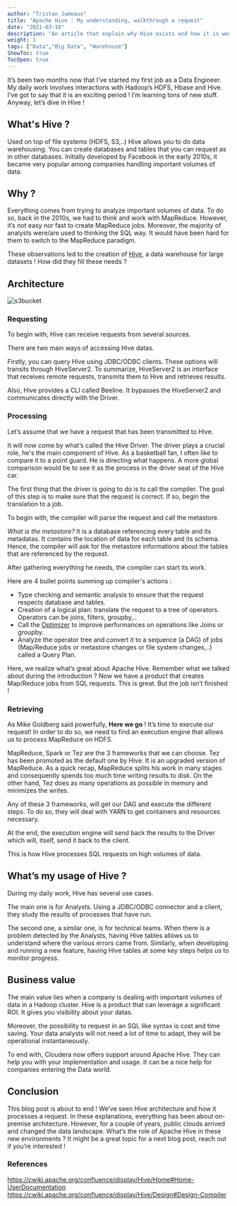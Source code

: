 ```yaml
---
author: "Tristan Jumeaux"
title: "Apache Hive : My understanding, walkthrough a request"
date: "2021-03-18"
description: "An article that explain why Hive exists and how it is working."
weight: 1
tags: ["Data","Big Data", "Warehouse"]
ShowToc: true
TocOpen: true
---
```


It’s been two months now that I’ve started my first job as a Data Engineer. 
My daily work involves interactions with Hadoop’s HDFS, Hbase and Hive.
I’ve got to say that it is an exciting period ! I’m learning tons of new stuff.
Anyway, let’s dive in Hive !


## What's Hive ?

Used on top of file systems (HDFS, S3,..) Hive allows you to do data warehousing. You can create databases and tables that you can request as in other databases.
Initially developed by Facebook in the early 2010s, it became very popular among companies handling important volumes of data.

## Why ? 

Everything comes from trying to analyze important volumes of data. 
To do so, back in the 2010s, we had to think and work with MapReduce. 
However, it’s not easy nor fast to create MapReduce jobs. 
Moreover, the majority of analysts were/are used to thinking the SQL way. 
It would have been hard for them to switch to the MapReduce paradigm.

These observations led to the creation of [Hive](https://hive.apache.org/), a data warehouse for large datasets ! 
How did they fill these needs ?

## Architecture

![s3bucket](/images/archi_hive.png)

### Requesting 

To begin with, Hive can receive requests from several sources.

There are two main ways of accessing Hive datas.

Firstly, you can query Hive using JDBC/ODBC clients.
These options will transits through HiveServer2. 
To summarize, HiveServer2 is an interface that receives remote requests, transmits them to Hive and retrieves results.

Also, Hive provides a CLI called Beeline. It bypasses the HiveServer2 and communicates directly with the Driver.

### Processing

Let’s assume that we have a request that has been transmitted to Hive.

It will now come by what’s called the Hive Driver.
The driver plays a crucial role, he's the main component of Hive.
As a basketball fan, I often like to compare it to a point guard. He is directing what happens.
A more global comparison would be to see it as the process in the driver seat of the Hive car.

The first thing that the driver is going to do is to call the compiler. 
The goal of this step is to make sure that the request is correct. If so, begin the translation to a job.

To begin with, the compiler will parse the request and call the metastore.

_What is the metastore?_ It is a database referencing every table and its metadatas. It contains the location of data for each table and its schema. <br/>
Hence, the compiler will ask for the metastore informations about the tables that are referenced by the request.

After gathering everything he needs, the compiler can start its work. 

Here are 4 bullet points summing up compiler's actions :
* Type checking and semantic analysis to ensure that the request respects database and tables.
* Creation of a logical plan: translate the request to a tree of operators. Operators can be joins, filters, groupby,..
* Call the [Optimizer](https://cwiki.apache.org/confluence/display/Hive/Design#Design-Optimizer) to improve performances on operations like Joins or groupby. 
* Analyze the operator tree and convert it to a sequence (a DAG) of jobs (Map/Reduce jobs or metastore changes or file system changes,..) called a Query Plan.

Here, we realize what’s great about Apache Hive. Remember what we talked about during the introduction ? Now we have a product that creates Map/Reduce jobs from SQL requests. This is great. But the job isn’t finished !

### Retrieving

As Mike Goldberg said powerfully, __Here we go__ ! It’s time to execute our request!
In order to do so, we need to find an execution engine that allows us to process MapReduce on HDFS.

MapReduce, Spark or Tez are the 3 frameworks that we can choose.
Tez has been promoted as the default one by Hive. It is an upgraded version of MapReduce. As a quick recap, MapReduce splits his work in many stages and consequently spends too much time writing results to disk. On the other hand, Tez does as many operations as possible in memory and minimizes the writes.

Any of these 3 frameworks, will get our DAG and execute the different steps.
To do so, they will deal with YARN to get containers and resources necessary.

At the end, the execution engine will send back the results to the Driver which will, itself, send it back to the client.

This is how Hive processes SQL requests on high volumes of data.

## What’s my usage of Hive ?

During my daily work, Hive has several use cases.

The main one is for Analysts. Using a JDBC/ODBC connector and a client, they study the results of processes that have run.

The second one, a similar one, is for technical teams.
When there is a problem detected by the Analysts, having Hive tables allows us to understand where the various errors came from.
Similarly, when developing and running a new feature, having Hive tables at some key steps helps us to monitor progress.

## Business value

The main value lies when a company is dealing with important volumes of data in a Hadoop cluster. Hive is a product that can leverage a significant ROI. It gives you visibility about your datas.

Moreover, the possibility to request in an SQL like syntax is cost and time saving. Your data analysts will not need a lot of time to adapt, they will be operational instantaneously.

To end with, Cloudera now offers support around Apache Hive. They can help you with your implementation and usage. It can be a nice help for companies entering the Data world.

## Conclusion 

This blog post is about to end ! 
We’ve seen Hive architecture and how it processes a request.
In these explanations, everything has been about on-premise architecture. 
However, for a couple of years, public clouds arrived and changed the data landscape.
What’s the role of Apache Hive in these new environments ? It might be a great topic for a next blog post, reach out if you’re interested ! 

### References

https://cwiki.apache.org/confluence/display/Hive/Home#Home-UserDocumentation
https://cwiki.apache.org/confluence/display/Hive/Design#Design-Compiler
